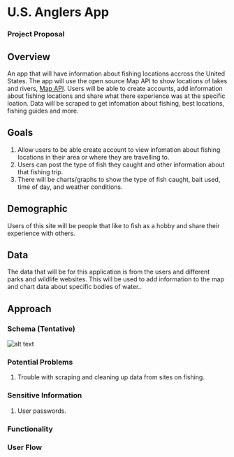 # U.S. Anglers App

### Project Proposal

## Overview

An app that will have information about fishing locations accross the United States. The app will use the open source Map API to show locations of lakes and rivers, [Map API](https://www.openstreetmap.org/). Users will be able to create accounts, add information about fishing locations and share what there experience was at the specific loation. Data will be scraped to get infomation about fishing, best locations, fishing guides and more.

## Goals

1. Allow users to be able create account to view infomation about fishing locations in their area or where they are travelling to.
2. Users can post the type of fish they caught and other information about that fishing trip.
3. There will be charts/graphs to show the type of fish caught, bait used, time of day, and weather conditions.

## Demographic

Users of this site will be people that like to fish as a hobby and share their experience with others.

## Data

The data that will be for this application is from the users and different parks and wildlife websites. This will be used to add information to the map and chart data about specific bodies of water..

## Approach

### Schema (Tentative)

![alt text](Quiz_app_schema.drawio.svg)

### Potential Problems

1. Trouble with scraping and cleaning up data from sites on fishing.

### Sensitive Information

1. User passwords.

### Functionality

### User Flow
